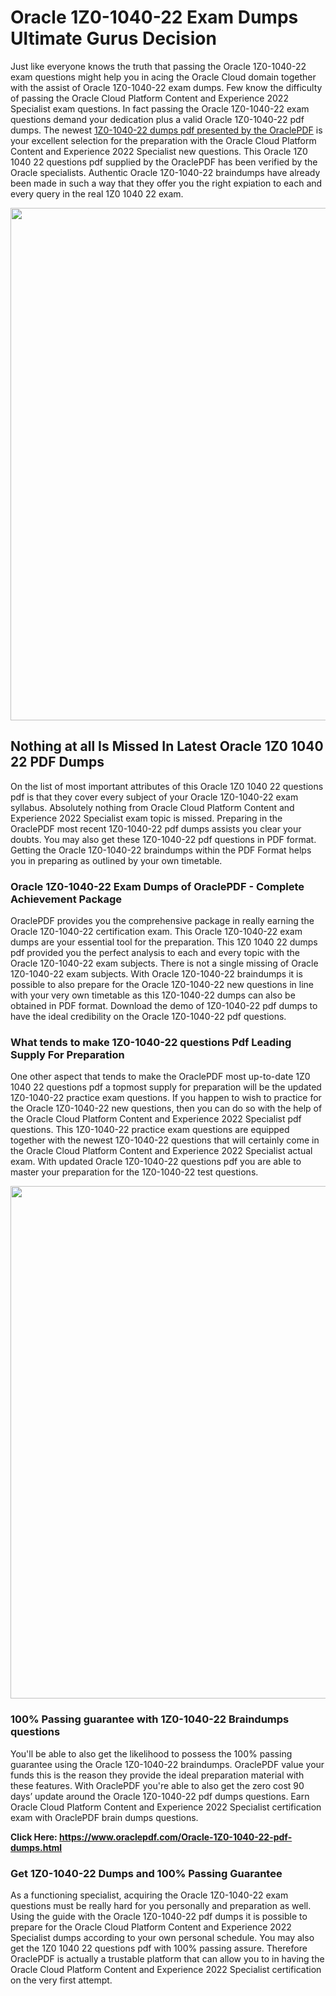 <h1>Oracle 1Z0-1040-22 Exam Dumps Ultimate Gurus Decision</h1>
<p>Just like everyone knows the truth that passing the Oracle 1Z0-1040-22 exam questions might help you in acing the&nbsp;Oracle Cloud&nbsp;domain together with the assist of Oracle 1Z0-1040-22 exam dumps. Few know the difficulty of passing the Oracle Cloud Platform Content and Experience 2022 Specialist exam questions. In fact passing the Oracle 1Z0-1040-22 exam questions demand your dedication plus a valid Oracle 1Z0-1040-22 pdf dumps. The newest&nbsp;<a href="https://www.oraclepdf.com/Oracle-1Z0-1040-22-pdf-dumps.html">1Z0-1040-22 dumps pdf presented by the OraclePDF</a>&nbsp;is your excellent selection for the preparation with the Oracle Cloud Platform Content and Experience 2022 Specialist new questions. This Oracle 1Z0 1040 22 questions pdf supplied by the OraclePDF has been verified by the Oracle specialists. Authentic Oracle 1Z0-1040-22 braindumps have already been made in such a way that they offer you the right expiation to each and every query in the real 1Z0 1040 22 exam.</p>
<p><a href="https://www.oraclepdf.com/Oracle-1Z0-1040-22-pdf-dumps.html"><img src="https://i.ibb.co/mJY6Knz/1.png" width="820" /></a></p>
<h2>Nothing at all Is Missed In Latest Oracle 1Z0 1040 22 PDF Dumps</h2>
<p>On the list of most important attributes of this Oracle 1Z0 1040 22 questions pdf is that they cover every subject of your Oracle 1Z0-1040-22 exam syllabus. Absolutely nothing from Oracle Cloud Platform Content and Experience 2022 Specialist exam topic is missed. Preparing in the OraclePDF most recent 1Z0-1040-22 pdf dumps assists you clear your doubts. You may also get these 1Z0-1040-22 pdf questions in PDF format. Getting the Oracle 1Z0-1040-22 braindumps within the PDF Format helps you in preparing as outlined by your own timetable.</p>
<h3>Oracle 1Z0-1040-22 Exam Dumps of OraclePDF - Complete Achievement Package</h3>
<p>OraclePDF provides you the comprehensive package in really earning the Oracle 1Z0-1040-22 certification exam. This Oracle 1Z0-1040-22 exam dumps are your essential tool for the preparation. This 1Z0 1040 22 dumps pdf provided you the perfect analysis to each and every topic with the Oracle 1Z0-1040-22 exam subjects. There is not a single missing of Oracle 1Z0-1040-22 exam subjects. With Oracle 1Z0-1040-22 braindumps it is possible to also prepare for the Oracle 1Z0-1040-22 new questions in line with your very own timetable as this 1Z0-1040-22 dumps can also be obtained in PDF format. Download the demo of 1Z0-1040-22 pdf dumps to have the ideal credibility on the Oracle 1Z0-1040-22 pdf questions.</p>
<h3>What tends to make 1Z0-1040-22 questions Pdf Leading Supply For Preparation</h3>
<p>One other aspect that tends to make the OraclePDF most up-to-date 1Z0 1040 22 questions pdf a topmost supply for preparation will be the updated 1Z0-1040-22 practice exam questions. If you happen to wish to practice for the Oracle 1Z0-1040-22 new questions, then you can do so with the help of the Oracle Cloud Platform Content and Experience 2022 Specialist pdf questions. This 1Z0-1040-22 practice exam questions are equipped together with the newest 1Z0-1040-22 questions that will certainly come in the Oracle Cloud Platform Content and Experience 2022 Specialist actual exam. With updated Oracle 1Z0-1040-22 questions pdf you are able to master your preparation for the 1Z0-1040-22 test questions.</p>
<p><img src="https://i.ibb.co/TWQ7T6D/2.png" width="820" /></p>
<h3>100% Passing guarantee with 1Z0-1040-22 Braindumps questions</h3>
<p>You'll be able to also get the likelihood to possess the 100% passing guarantee using the Oracle 1Z0-1040-22 braindumps. OraclePDF value your funds this is the reason they provide the ideal preparation material with these features. With OraclePDF you're able to also get the zero cost 90 days&rsquo; update around the Oracle 1Z0-1040-22 pdf dumps questions. Earn Oracle Cloud Platform Content and Experience 2022 Specialist certification exam with&nbsp;OraclePDF&nbsp;brain dumps questions.</p>
<p><strong>Click Here: <a href="https://www.oraclepdf.com/Oracle-1Z0-1040-22-pdf-dumps.html">https://www.oraclepdf.com/Oracle-1Z0-1040-22-pdf-dumps.html</a></strong></p>
<h3>Get 1Z0-1040-22&nbsp;Dumps&nbsp;and 100% Passing Guarantee</h3>
<p>As a functioning specialist, acquiring the Oracle 1Z0-1040-22 exam questions must be really hard for you personally and preparation as well. Using the guide with the Oracle 1Z0-1040-22 pdf dumps it is possible to prepare for the Oracle Cloud Platform Content and Experience 2022 Specialist dumps according to your own personal schedule. You may also get the 1Z0 1040 22 questions pdf with 100% passing assure. Therefore OraclePDF is actually a trustable platform that can allow you to in having the Oracle Cloud Platform Content and Experience 2022 Specialist certification on the very first attempt.</p>
